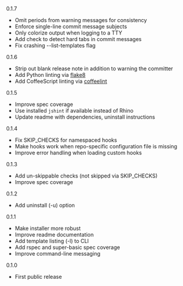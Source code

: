 0.1.7

* Omit periods from warning messages for consistency
* Enforce single-line commit message subjects
* Only colorize output when logging to a TTY
* Add check to detect hard tabs in commit messages
* Fix crashing --list-templates flag

0.1.6

* Strip out blank release note in addition to warning the committer
* Add Python linting via [flake8](http://flake8.readthedocs.org/en/latest/)
* Add CoffeeScript linting via [coffeelint](http://www.coffeelint.org/)

0.1.5

* Improve spec coverage
* Use installed `jshint` if available instead of Rhino
* Update readme with dependencies, uninstall instructions

0.1.4

* Fix SKIP_CHECKS for namespaced hooks
* Make hooks work when repo-specific configuration file is missing
* Improve error handling when loading custom hooks

0.1.3

* Add un-skippable checks (not skipped via SKIP_CHECKS)
* Improve spec coverage

0.1.2

* Add uninstall (-u) option

0.1.1

* Make installer more robust
* Improve readme documentation
* Add template listing (-l) to CLI
* Add rspec and super-basic spec coverage
* Improve command-line messaging

0.1.0

* First public release
